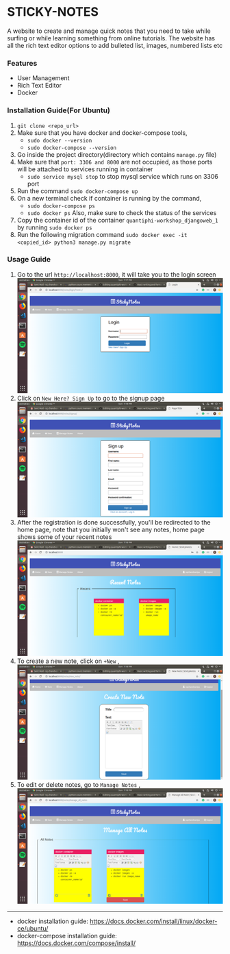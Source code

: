 # STICKY-NOTES
A website to create and manage quick notes that you need to take while surfing or while learning something from online tutorials. The website has all the rich text editor options to add bulleted list, images, numbered lists etc

### Features
- User Management
- Rich Text Editor
- Docker

### Installation Guide(For Ubuntu)
1. `git clone <repo_url>`
2. Make sure that you have docker and docker-compose tools,
    - `sudo docker --version`
    - `sudo docker-compose --version`
3. Go inside the project directory(directory which contains `manage.py` file)
4. Make sure that `port: 3306 and 8000` are not occupied, as those ports will be attached to services running in container
    - `sudo service mysql stop` to stop mysql service which runs on 3306 port
5. Run the command `sudo docker-compose up`
6. On a new terminal check if container is running by the command,
    -  `sudo docker-compose ps`
    -  `sudo docker ps`
    Also, make sure to check the status of the services 
7. Copy the container id of the container `quantiphi-workshop_djangoweb_1` by running `sudo docker ps`
8. Run the following migration command `sudo docker exec -it <copied_id> python3 manage.py migrate`

### Usage Guide
1. Go to the url `http://localhost:8000`, it will take you to the login screen
![login page](https://raw.githubusercontent.com/das-raj/quantiphi-workshop/master/demo_images/login.png)
2. Click on `New Here? Sign Up` to go to the signup page
![signup page](https://raw.githubusercontent.com/das-raj/quantiphi-workshop/master/demo_images/signup.png)
3. After the registration is done successfully, you'll be redirected to the home page, note that you initially won't see any notes, home page shows some of your recent notes
![home page](https://raw.githubusercontent.com/das-raj/quantiphi-workshop/master/demo_images/recent_notes.png)
4. To create a new note, click on `+New` ,
![create new_note](https://raw.githubusercontent.com/das-raj/quantiphi-workshop/master/demo_images/new_note.png)
5. To edit or delete notes, go to `Manage Notes` ,
![manage notes](https://raw.githubusercontent.com/das-raj/quantiphi-workshop/master/demo_images/manage_notes.png)


--------------------------------------------------------------------------------------------------------------------------
- docker installation guide: https://docs.docker.com/install/linux/docker-ce/ubuntu/
- docker-compose installation guide: https://docs.docker.com/compose/install/
